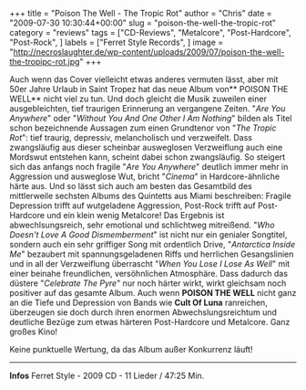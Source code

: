 +++
title = "Poison The Well - The Tropic Rot"
author = "Chris"
date = "2009-07-30 10:30:44+00:00"
slug = "poison-the-well-the-tropic-rot"
category = "reviews"
tags = ["CD-Reviews", "Metalcore", "Post-Hardcore", "Post-Rock", ]
labels = ["Ferret Style Records", ]
image = "http://necroslaughter.de/wp-content/uploads/2009/07/poison-the-well-the-tropipc-rot.jpg"
+++

Auch wenn das Cover vielleicht etwas anderes vermuten lässt, aber mit 50er Jahre Urlaub in Saint Tropez hat das neue Album von** POISON THE WELL** nicht viel zu tun. Und doch gleicht die Musik zuweilen einer ausgebleichten, tief traurigen Erinnerung an vergangene Zeiten. "_Are You Anywhere_" oder "_Without You And One Other I Am Nothing_" bilden als Titel schon bezeichnende Aussagen zum einen Grundtenor von "_The Tropic Rot_": tief traurig, depressiv, melancholisch und verzweifelt. Dass zwangsläufig aus dieser scheinbar ausweglosen Verzweiflung auch eine Mordswut entstehen kann, scheint dabei schon zwangsläufig. So steigert sich das anfangs noch fragile "_Are You Anywhere_" deutlich immer mehr in Aggression und ausweglose Wut, bricht "_Cinema_" in Hardcore-ähnliche härte aus.
Und so lässt sich auch am besten das Gesamtbild des mittlerweile sechsten Albums des Quintetts aus Miami beschreiben: Fragile Depression trifft auf wutgeladene Aggression, Post-Rock trifft auf Post-Hardcore und ein klein wenig Metalcore! Das Ergebnis ist abwechlsungsreich, sehr emotional und schlichtweg mitreißend. "_Who Doesn't Love A Good Dismemberment_" ist nicht nur ein genialer Songtitel, sondern auch ein sehr griffiger Song mit ordentlich Drive, "_Antarctica Inside Me_" bezaubert mit spannungsgeladenen Riffs und herrlichen Gesangslinien und in all der Verzweiflung überrascht "_When You Lose I Lose As Well_" mit einer beinahe freundlichen, versöhnlichen Atmosphäre. Dass dadurch das düstere "_Celebrate The Pyre_" nur noch härter wirkt, wirkt gleichsam noch positiver auf das gesamte Album.
Auch wenn **POISON THE WELL** nicht ganz an die Tiefe und Depression von Bands wie **Cult Of Luna** ranreichen, überzeugen sie doch durch ihren enormen Abwechslungsreichtum und deutliche Bezüge zum etwas härteren Post-Hardcore und Metalcore. Ganz großes Kino!

Keine punktuelle Wertung, da das Album außer Konkurrenz läuft!



---
**Infos**
Ferret Style - 2009
CD - 11 Lieder / 47:25 Min.
